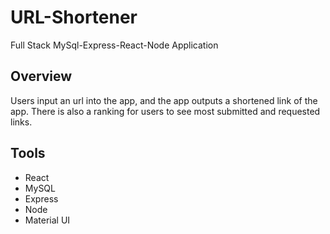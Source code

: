 # URL-Shortener
Full Stack MySql-Express-React-Node Application

## Overview
Users input an url into the app, and the app outputs a shortened link of the app. There is also a ranking for users to see most submitted and requested links.

## Tools
- React
- MySQL
- Express
- Node
- Material UI
